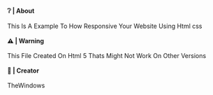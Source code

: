 <b>❔ | About</b>
<br>
<br>
This Is A Example To How Responsive Your Website Using Html css
<br>
<br>
<b>⚠ | Warning </b>
<br>
<br>
This File Created On Html 5 Thats Might Not Work On Other Versions
<br>
<br>
<b>👤 | Creator </b>
<br>
<br>
TheWindows
